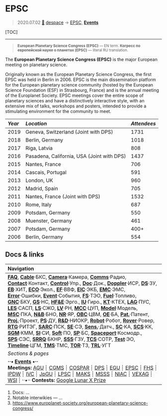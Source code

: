 # EPSC
> 2020.07.02 [🚀](../index/index.md) [despace](index.md) → [EPSC](epsc.md), **[Events](event.md)**

[TOC]

---

> <small>**European Planetary Science Congress (EPSC)** — EN term. **Когресс по европейской науке о планетах (EPSC)** — literal RU translation.</small>

The **European Planetary Science Congress (EPSC)** is the major European meeting on planetary science.

Originally known as the European Planetary Science Congress, the first EPSC was held in Berlin in 2006. EPSC is the main dissemination platform for the European planetary science community (hosted by the European Science Foundation (ESF) in Strasbourg, France) and is the annual meeting of the Europlanet Society.  EPSC meetings cover the entire scope of planetary sciences and have a distinctively interactive style, with an extensive mix of talks, workshops and posters, intended to provide a stimulating environment for the community to meet.

<small>

|*Year*|*Location*|*Attendees*|
|:--|:--|:--|
|2019|Geneva, Switzerland (Joint with DPS)|1731|
|2018|Berlin, Germany|1018|
|2017|Riga, Latvia|808|
|2016|Pasadena, California, USA (Joint with DPS)|1437|
|2015|Nantes, France|706|
|2014|Cascais, Portugal|591|
|2013|London, UK|960|
|2012|Madrid, Spain|705|
|2011|Nantes, France (Joint with DPS)|1532|
|2010|Rome, Italy|687|
|2009|Potsdam, Germany|550|
|2008|Muenster, Germany|461|
|2007|Potsdam, Germany|400+|
|2006|Berlin, Germany|554|

</small>



## Docs & links
|Navigation|
|:--|
|**[FAQ](faq.md)**, **[Cable](cable.md)**·БКС, **[Camera](cam.md)**·Камера, **[Comms](comms.md)**·Радио, **[Contact](contact.md)**·Контакт, **[Control](control.md)**·Упр., **[Doc](doc.md)**·Док., **[Doppler](doppler.md)**·ИСР, **[DS](ds.md)**·ЗУ, **[EB](eb.md)**·ХИТ, **[ECO](ecology.md)**·Экол., **[EF](ef.md)**·ВВФ, **[ElC](elc.md)**·ЭКБ, **[EMC](emc.md)**·ЭМС, **[Error](error.md)**·Ошибки, **[Event](event.md)**·События, **[FS](fs.md)**·ТЭО, **[Fuel](fuel.md)**·Топливо, **[GNC](gnc.md)**·БКУ, **[GS](scs.md)**·НС, **[HF&E](hfe.md)**·Эрго., **[IU](iu.md)**·Гиро., **[KT](kt.md)**·КТЕХ, **[LAG](lag.md)**·ПУC, **[LES](les.md)**·САСП, **[LS](ls.md)**·СЖО, **[LV](lv.md)**·РН, **[MCC](mcc.md)**·ЦУП, **[Model](model.md)**·Модель, **[MSC](sc.md)**·ПКА, **[N&B](nnb.md)**·БНО, **[NR](nr.md)**·ЯР, **[OBC](obc.md)**·ЦВМ, **[OE](oe.md)**·БА, **[Pat.](патент.md)**·Патент, **[Proj.](project.md)**·Проект, **[PS](ps.md)**·ДУ, **[R&D](rnd.md)**·НИОКР, **[Robot](robotics.md)**·Робот, **[Rover](rover.md)**·Ровер, **[RTG](rtg.md)**·РИТЭГ, **[SARC](sarc.md)**·ПСК, **[SE](se.md)**·СЭ, **[Sens.](sensor.md)**·Датч., **[SC](sc.md)**·КА, **[SCS](scs.md)**·КК, **[SGM](sgm.md)**·КММ, **[SI](si.md)**·СИ, **[Soft](soft.md)**·ПО, **[SP](sp.md)**·БС, **[Spaceport](spaceport.md)**·Космодр., **[SPS](sps.md)**·СЭС, **[SRRQ](srrq.md)**·БКНР, **[SSS](sss.md)**·ГЗУ, **[TCS](tcs.md)**·СОТР, **[Test](test.md)**·ЭО, **[Timeline](timeline.md)**·ЦГМ, **[TMS](tms.md)**·ТМС, **[TOR](tor.md)**·ТЗ, **[TRL](trl.md)**·УГТ|
|*Sections & pages*|
|**··• [Events](event.md) •··**<br> **Meetings:** [AGU](agu.md) ┊ [CGMS](cgms.md) ┊ [COSPAR](cospar.md) ┊ [DPS](dps.md) ┊ [EGU](egu.md) ┊ [EPSC](epsc.md) ┊ [FHS](fhs.md) ┊ [IPDW](ipdw.md) ┊ [IVC](ivc.md) ┊ [JpGU](jpgu.md) ┊ [LPSC](lpsc.md) ┊ [MAKS](maks.md) ┊ [MSSS](msss.md) ┊ [NIAC](niac_program.md) ┊ [VEXAG](vexag.md) ┊ [WSI](wsi.md) ┊ ··•·· **Contests:** [Google Lunar X Prize](google_lunar_x_prize.md)|

   1. Docs: …
   1. Notable interwikies — …
   1. <https://www.europlanet-society.org/european-planetary-science-congress/>
